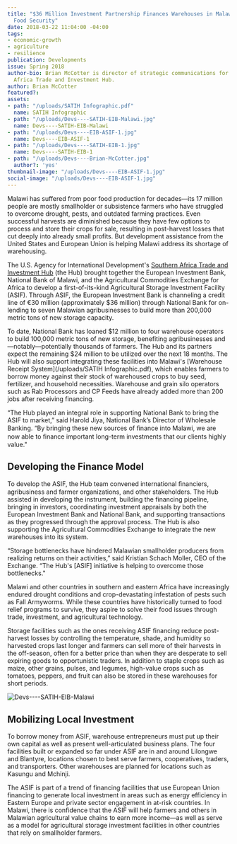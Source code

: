 ```yaml
---
title: "$36 Million Investment Partnership Finances Warehouses in Malawi to Improve
  Food Security"
date: 2018-03-22 11:04:00 -04:00
tags:
- economic-growth
- agriculture
- resilience
publication: Developments
issue: Spring 2018
author-bio: Brian McCotter is director of strategic communications for the Southern
  Africa Trade and Investment Hub.
author: Brian McCotter
featured?: 
assets:
- path: "/uploads/SATIH Infographic.pdf"
  name: SATIH Infographic
- path: "/uploads/Devs----SATIH-EIB-Malawi.jpg"
  name: Devs----SATIH-EIB-Malawi
- path: "/uploads/Devs----EIB-ASIF-1.jpg"
  name: Devs----EIB-ASIF-1
- path: "/uploads/Devs----SATIH-EIB-1.jpg"
  name: Devs----SATIH-EIB-1
- path: "/uploads/Devs----Brian-McCotter.jpg"
  author?: 'yes'
thumbnail-image: "/uploads/Devs----EIB-ASIF-1.jpg"
social-image: "/uploads/Devs----EIB-ASIF-1.jpg"
---
```


Malawi has suffered from poor food production for decades—its 17 million people are mostly smallholder or subsistence farmers who have struggled to overcome drought, pests, and outdated farming practices. Even successful harvests are diminished because they have few options to process and store their crops for sale, resulting in post-harvest losses that cut deeply into already small profits. But development assistance from the United States and European Union is helping Malawi address its shortage of warehousing.




The U.S. Agency for International Development's [Southern Africa Trade and Investment Hub](https://www.dai.com/our-work/projects/southern-africa-trade-and-investment-hub) (the Hub) brought together the European Investment Bank, National Bank of Malawi, and the Agricultural Commodities Exchange for Africa to develop a first-of-its-kind Agricultural Storage Investment Facility (ASIF). Through ASIF, the European Investment Bank is channeling a credit line of €30 million (approximately $36 million) through National Bank for on-lending to seven Malawian agribusinesses to build more than 200,000 metric tons of new storage capacity.

To date, National Bank has loaned $12 million to four warehouse operators to build 100,000 metric tons of new storage, benefiting agribusinesses and—notably—potentially thousands of farmers. The Hub and its partners expect the remaining $24 million to be utilized over the next 18 months. The Hub will also support integrating these facilities into Malawi's [Warehouse Receipt System](/uploads/SATIH Infographic.pdf), which enables farmers to borrow money against their stock of warehoused crops to buy seed, fertilizer, and household necessities. Warehouse and grain silo operators such as Rab Processors and CP Feeds have already added more than 200 jobs after receiving financing.

“The Hub played an integral role in supporting National Bank to bring the ASIF to market,” said Harold Jiya, National Bank’s Director of Wholesale Banking. “By bringing these new sources of ﬁnance into Malawi, we are now able to ﬁnance important long-term investments that our clients highly value."

<script id="infogram_0__/gS1JZtUhQtFajjLKHzZa" title="Malawi Agricultural Storage Investment Facility " src="https://e.infogram.com/js/dist/embed.js?Pyq" type="text/javascript"></script>

## Developing the Finance Model

To develop the ASIF, the Hub team convened international ﬁnanciers, agribusiness and farmer organizations, and other stakeholders. The Hub assisted in developing the instrument, building the financing pipeline, bringing in investors, coordinating investment appraisals by both the European Investment Bank and National Bank, and supporting transactions as they progressed through the approval process. The Hub is also supporting the Agricultural Commodities Exchange to integrate the new warehouses into its system.

“Storage bottlenecks have hindered Malawian smallholder producers from realizing returns on their activities,” said Kristian Schach Moller, CEO of the Exchange. “The Hub's [ASIF] initiative is helping to overcome those bottlenecks."

Malawi and other countries in southern and eastern Africa have increasingly endured drought conditions and crop-devastating infestation of pests such as Fall Armyworms. While these countries have historically turned to food relief programs to survive, they aspire to solve their food issues through trade, investment, and agricultural technology.

Storage facilities such as the ones receiving ASIF financing reduce post-harvest losses by controlling the temperature, shade, and humidity so harvested crops last longer and farmers can sell more of their harvests in the off-season, often for a better price than when they are desperate to sell expiring goods to opportunistic traders. In addition to staple crops such as maize, other grains, pulses, and legumes, high-value crops such as tomatoes, peppers, and fruit can also be stored in these warehouses for short periods.

![Devs----SATIH-EIB-Malawi](/uploads/Devs----SATIH-EIB-Malawi.jpg "Southern Africa Trade and Investment Hub officials meet at Rab Processors in Lilongwe.") 

## Mobilizing Local Investment

To borrow money from ASIF, warehouse entrepreneurs must put up their own capital as well as present well-articulated business plans. The four facilities built or expanded so far under ASIF are in and around Lilongwe and Blantyre, locations chosen to best serve farmers, cooperatives, traders, and transporters. Other warehouses are planned for locations such as Kasungu and Mchinji.

The ASIF is part of a trend of financing facilities that use European Union financing to generate local investment in areas such as energy efficiency in Eastern Europe and private sector engagement in at-risk countries. In Malawi, there is confidence that the ASIF will help farmers and others in Malawian agricultural value chains to earn more income—as well as serve as a model for agricultural storage investment facilities in other countries that rely on smallholder farmers.
